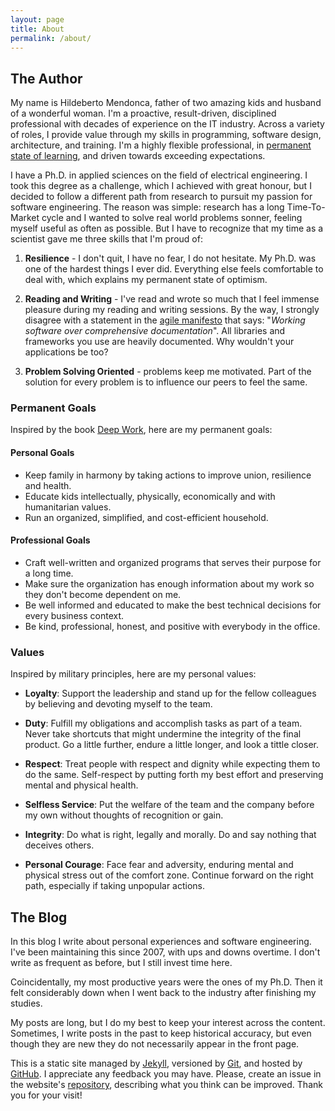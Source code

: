 ```yaml
---
layout: page
title: About
permalink: /about/
---
```


## The Author

My name is Hildeberto Mendonca, father of two amazing kids and husband of a wonderful woman. I'm a proactive, result-driven, disciplined professional with decades of experience on the IT industry. Across a variety of roles, I provide value through my skills in programming, software design, architecture, and training. I'm a highly flexible professional, in [permanent state of learning][projects], and driven towards exceeding expectations.

I have a Ph.D. in applied sciences on the field of electrical engineering. I took this degree as a challenge, which I achieved with great honour, but I decided to follow a different path from research to pursuit my passion for software engineering. The reason was simple: research has a long Time-To-Market cycle and I wanted to solve real world problems sonner, feeling myself useful as often as possible. But I have to recognize that my time as a scientist gave me three skills that I'm proud of:

1. **Resilience** - I don't quit, I have no fear, I do not hesitate. My Ph.D. was one of the hardest things I ever did. Everything else feels comfortable to deal with, which explains my permanent state of optimism.

2. **Reading and Writing** - I've read and wrote so much that I feel immense pleasure during my reading and writing sessions. By the way, I strongly disagree with a statement in the [agile manifesto][agilemanifesto] that says: "_Working software over comprehensive documentation_". All libraries and frameworks you use are heavily documented. Why wouldn't your applications be too?

3. **Problem Solving Oriented** - problems keep me motivated. Part of the solution for every problem is to influence our peers to feel the same.

### Permanent Goals

Inspired by the book [Deep Work](/books/2017/10/deep-work.html), here are my permanent goals:

#### Personal Goals

- Keep family in harmony by taking actions to improve union, resilience and health.
- Educate kids intellectually, physically, economically and with humanitarian values.
- Run an organized, simplified, and cost-efficient household.

#### Professional Goals

- Craft well-written and organized programs that serves their purpose for a long time.
- Make sure the organization has enough information about my work so they don't become dependent on me.
- Be well informed and educated to make the best technical decisions for every business context.
- Be kind, professional, honest, and positive with everybody in the office.

### Values

Inspired by military principles, here are my personal values:

- **Loyalty**: Support the leadership and stand up for the fellow colleagues by believing and devoting myself to the team.

- **Duty**: Fulfill my obligations and accomplish tasks as part of a team. Never take shortcuts that might undermine the integrity of the final product. Go a little further, endure a little longer, and look a tittle closer.

- **Respect**: Treat people with respect and dignity while expecting them to do the same. Self-respect by putting forth my best effort and preserving mental and physical health.

- **Selfless Service**: Put the welfare of the team and the company before my own without thoughts of recognition or gain.

- **Integrity**: Do what is right, legally and morally. Do and say nothing that deceives others.

- **Personal Courage**: Face fear and adversity, enduring mental and physical stress out of the comfort zone. Continue forward on the right path, especially if taking unpopular actions.

## The Blog

In this blog I write about personal experiences and software engineering. I've been maintaining this since 2007, with ups and downs overtime. I don't write as frequent as before, but I still invest time here.

<canvas id="myChart" width="400" height="200"></canvas>
<script>
var ctx = document.getElementById('myChart').getContext('2d');
var myChart = new Chart(ctx, {
    type: 'bar',
    data: {
        labels: ['2007', '2008', '2009', '2010', '2011', '2012', '2013', '2014', '2015', '2016', '2017', '2018', '2020', '2021', '2022'],
        datasets: [{
            label: 'Posts over the years',
            data: [8, 34, 42, 29, 8, 9, 7, 2, 6, 4, 5, 12, 9, 14, 5],
            backgroundColor: [
                'rgba(255, 99, 132, 0.2)',
                'rgba(54, 162, 235, 0.2)',
                'rgba(255, 206, 86, 0.2)',
                'rgba(75, 192, 192, 0.2)',
                'rgba(153, 102, 255, 0.2)',
                'rgba(255, 159, 64, 0.2)',
                'rgba(255, 99, 132, 0.2)',
                'rgba(54, 162, 235, 0.2)',
                'rgba(255, 206, 86, 0.2)',
                'rgba(75, 192, 192, 0.2)',
                'rgba(255, 99, 132, 0.2)',
                'rgba(54, 162, 235, 0.2)',
                'rgba(255, 206, 86, 0.2)',
                'rgba(75, 192, 192, 0.2)',
                'rgba(153, 102, 255, 0.2)'
            ],
            borderColor: [
                'rgba(255, 99, 132, 1)',
                'rgba(54, 162, 235, 1)',
                'rgba(255, 206, 86, 1)',
                'rgba(75, 192, 192, 1)',
                'rgba(153, 102, 255, 1)',
                'rgba(255, 159, 64, 1)',
                'rgba(255, 99, 132, 1)',
                'rgba(54, 162, 235, 1)',
                'rgba(255, 206, 86, 1)',
                'rgba(75, 192, 192, 1)',
                'rgba(255, 99, 132, 1)',
                'rgba(54, 162, 235, 1)',
                'rgba(255, 206, 86, 1)',
                'rgba(54, 162, 235, 1)',
                'rgba(153, 102, 255, 1)'
            ],
            borderWidth: 1
        }]
    },
    options: {
        scales: {
            yAxes: [{
                ticks: {
                    beginAtZero: true
                }
            }]
        }
    }
});
</script>

Coincidentally, my most productive years were the ones of my Ph.D. Then it felt considerably down when I went back to the industry after finishing my studies.

My posts are long, but I do my best to keep your interest across the content. Sometimes, I write posts in the past to keep historical accuracy, but even though they are new they do not necessarily appear in the front page.

This is a static site managed by [Jekyll], versioned by [Git], and hosted by [GitHub]. I appreciate any feedback you may have. Please, create an issue in the website's [repository], describing what you think can be improved. Thank you for your visit!

[agilemanifesto]: https://agilemanifesto.org
[Jekyll]: https://jekyllrb.com
[Git]: https://git-scm.com
[GitHub]: https://github.com
[projects]: /projects
[repository]: https://github.com/htmfilho/htmfilho.github.io/issues
